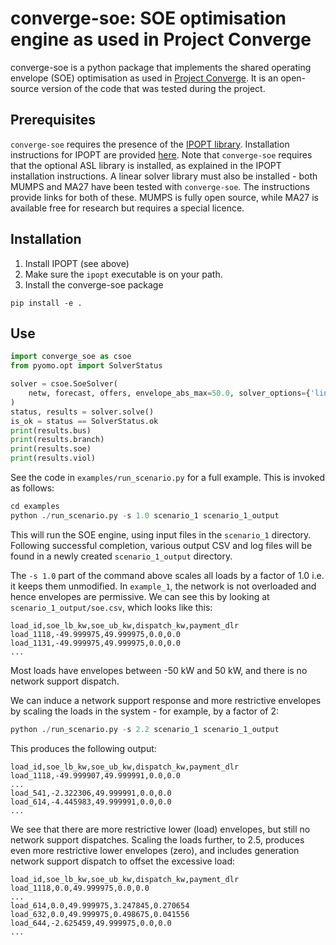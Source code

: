 # converge-soe: SOE optimisation engine as used in Project Converge

converge-soe is a python package that implements the shared operating envelope (SOE) optimisation as used in [Project Converge](https://arena.gov.au/projects/project-converge-act-distributed-energy-resources-demonstration-pilot/). It is an open-source version of the code that was tested during the project.

## Prerequisites
`converge-soe` requires the presence of the [IPOPT library](https://coin-or.github.io/Ipopt/). Installation instructions for IPOPT are provided [here](https://coin-or.github.io/Ipopt/INSTALL.html). Note that `converge-soe` requires that the optional ASL library is installed, as explained in the IPOPT installation instructions. A linear solver library must also be installed - both MUMPS and MA27 have been tested with `converge-soe`. The instructions provide links for both of these. MUMPS is fully open source, while MA27 is available free for research but requires a special licence.

## Installation
1. Install IPOPT (see above)
1. Make sure the `ipopt` executable is on your path.
1. Install the converge-soe package 
```
pip install -e .
```

## Use
```python
import converge_soe as csoe
from pyomo.opt import SolverStatus

solver = csoe.SoeSolver(
    netw, forecast, offers, envelope_abs_max=50.0, solver_options={'linear_solver': 'ma27'}
)
status, results = solver.solve()
is_ok = status == SolverStatus.ok
print(results.bus)
print(results.branch)
print(results.soe)
print(results.viol)
```

See the code in `examples/run_scenario.py` for a full example. This is invoked as follows:
```python
cd examples
python ./run_scenario.py -s 1.0 scenario_1 scenario_1_output
```
This will run the SOE engine, using input files in the `scenario_1` directory. Following successful completion, various output CSV and log files will be found in a newly created `scenario_1_output` directory.

The `-s 1.0` part of the command above scales all loads by a factor of 1.0 i.e. it keeps them unmodified. In `example_1`, the network is not overloaded and hence envelopes are permissive. We can see this by looking at `scenario_1_output/soe.csv`, which looks like this:
```csv
load_id,soe_lb_kw,soe_ub_kw,dispatch_kw,payment_dlr
load_1118,-49.999975,49.999975,0.0,0.0
load_1131,-49.999975,49.999975,0.0,0.0
...
```
Most loads have envelopes between -50 kW and 50 kW, and there is no network support dispatch.

We can induce a network support response and more restrictive envelopes by scaling the loads in the system - for example, by a factor of 2:
```python
python ./run_scenario.py -s 2.2 scenario_1 scenario_1_output
```
This produces the following output:
```
load_id,soe_lb_kw,soe_ub_kw,dispatch_kw,payment_dlr
load_1118,-49.999907,49.999991,0.0,0.0
...
load_541,-2.322306,49.999991,0.0,0.0
load_614,-4.445983,49.999991,0.0,0.0
...
```
We see that there are more restrictive lower (load) envelopes, but still no network support dispatches. Scaling the loads further, to 2.5, produces even more restrictive lower envelopes (zero), and includes generation network support dispatch to offset the excessive load:
```
load_id,soe_lb_kw,soe_ub_kw,dispatch_kw,payment_dlr
load_1118,0.0,49.999975,0.0,0.0
...
load_614,0.0,49.999975,3.247845,0.270654
load_632,0.0,49.999975,0.498675,0.041556
load_644,-2.625459,49.999975,0.0,0.0
...
```
